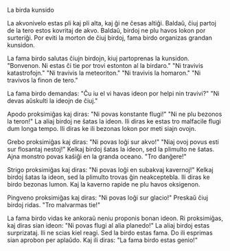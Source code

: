 La birda kunsido

La akvonivelo estas pli kaj pli alta, kaj ĝi ne ĉesas altiĝi.
Baldaŭ, ĉiuj partoj de la tero estos kovritaj de akvo.
Baldaŭ, birdoj ne plu havos lokon por surteriĝi.
Por eviti la morton de ĉiuj birdoj, fama birdo organizas grandan kunsidon.

La fama birdo salutas ĉiujn birdojn, kiuj partoprenas la kunsidon.
"Bonvenon. Ni estas ĉi tie por trovi estonton al la birdaro."
"Ni travivis katastrofojn."
"Ni travivis la meteoriton."
"Ni travivis la homaron."
"Ni travivos la finon de tero."

La fama birdo demandas:
"Ĉu iu el vi havas ideon por helpi nin travivi?"
"Ni devas aŭskulti la ideojn de ĉiuj."

Apodo proksimiĝas kaj diras:
"Ni povas konstante flugi!"
"Ni ne plu bezonos la teron!"
La aliaj birdoj ne ŝatas la ideon.
Ili diras ke estas tro malfacile flugi dum longa tempo.
Ili diras ke ili bezonas lokon por meti siajn ovojn.

Grebo proksimiĝas kaj diras:
"Ni povas loĝi sur akvo!"
"Niaj ovoj povus esti sur flosantaj nestoj!"
Kelkaj birdoj ŝatas la ideon, sed la plimulto ne ŝatas.
Ajna monstro povas kaŝiĝi en la granda oceano.
"Tro danĝere!"

Strigo proksimiĝas kaj diras:
"Ni povas loĝi en subakvaj kavernoj!"
Kelkaj birdoj ŝatas la ideon, sed la plimulto trovas ĝin neakceptebla.
Ili diras ke birdo bezonas lumon.
Kaj la kaverno rapide ne plu havos oksigenon.

Pingveno proksimiĝas kaj diras:
"Ni povas loĝi sur glacio!"
Preskaŭ ĉiuj birdoj ridas.
"Tro malvarmas tie!"

La fama birdo vidas ke ankoraŭ neniu proponis bonan ideon.
Ri proksimiĝas, kaj diras sian ideon:
"Ni povas flugi al alia planedo!"
La aliaj birdoj estas surprizataj.
Ili ne scias kiel reagi.
Sed la birdo estas fama.
Do ili esprimas sian aprobon per aplaŭdo.
Kaj ili diras:
"La fama birdo estas genio!"
